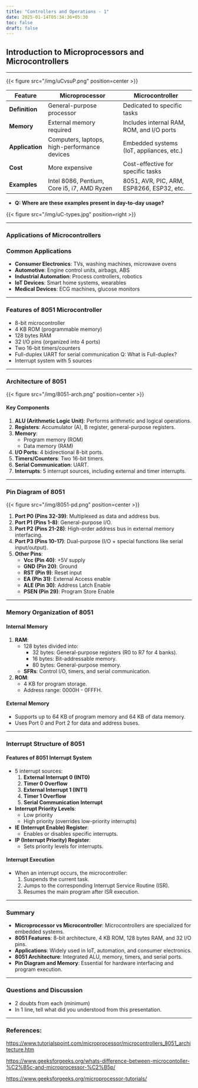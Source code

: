 ```yaml
---
title: "Controllers and Operations - 1"
date: 2025-01-14T05:34:36+05:30
toc: false
draft: false
---
```

## Introduction to Microprocessors and Microcontrollers

---

{{< figure src="/img/uCvsuP.png" position=center >}}



| **Feature**             | **Microprocessor**                             | **Microcontroller**                          |
|--------------------------|-----------------------------------------------|---------------------------------------------|
| **Definition**           | General-purpose processor                    | Dedicated to specific tasks                 |
| **Memory**               | External memory required                     | Includes internal RAM, ROM, and I/O ports   |
| **Application**          | Computers, laptops, high-performance devices | Embedded systems (IoT, appliances, etc.)    |
| **Cost**                 | More expensive                               | Cost-effective for specific tasks           |
| **Examples**             | Intel 8086, Pentium, Core i5, i7, AMD Ryzen  | 8051, AVR, PIC, ARM, ESP8266, ESP32, etc.   |

- **Q: Where are these examples present in day-to-day usage?**

{{< figure src="/img/uC-types.jpg" position=right >}}

---

### Applications of Microcontrollers

### Common Applications
- **Consumer Electronics**: TVs, washing machines, microwave ovens
- **Automotive**: Engine control units, airbags, ABS
- **Industrial Automation**: Process controllers, robotics
- **IoT Devices**: Smart home systems, wearables
- **Medical Devices**: ECG machines, glucose monitors

---

### Features of 8051 Microcontroller

- 8-bit microcontroller
- 4 KB ROM (programmable memory)
- 128 bytes RAM
- 32 I/O pins (organized into 4 ports)
- Two 16-bit timers/counters
- Full-duplex UART for serial communication
  Q: What is Full-duplex?
- Interrupt system with 5 sources

---

### Architecture of 8051

{{< figure src="/img/8051-arch.png" position=center >}}

#### **Key Components**
1. **ALU (Arithmetic Logic Unit)**: Performs arithmetic and logical operations.
2. **Registers**: Accumulator (A), B register, general-purpose registers.
3. **Memory**:
   - Program memory (ROM)
   - Data memory (RAM)
4. **I/O Ports**: 4 bidirectional 8-bit ports.
5. **Timers/Counters**: Two 16-bit timers.
6. **Serial Communication**: UART.
7. **Interrupts**: 5 interrupt sources, including external and timer interrupts.

---

### Pin Diagram of 8051

{{< figure src="/img/8051-pd.png" position=center >}}

1. **Port P0 (Pins 32-39)**: Multiplexed as data and address bus.
2. **Port P1 (Pins 1-8)**: General-purpose I/O.
3. **Port P2 (Pins 21-28)**: High-order address bus in external memory interfacing.
4. **Port P3 (Pins 10-17)**: Dual-purpose (I/O + special functions like serial input/output).
5. **Other Pins**:
   - **Vcc (Pin 40)**: +5V supply
   - **GND (Pin 20)**: Ground
   - **RST (Pin 9)**: Reset input
   - **EA (Pin 31)**: External Access enable
   - **ALE (Pin 30)**: Address Latch Enable
   - **PSEN (Pin 29)**: Program Store Enable

---

### Memory Organization of 8051

#### **Internal Memory**
1. **RAM**:
   - 128 bytes divided into:
     - 32 bytes: General-purpose registers (R0 to R7 for 4 banks).
     - 16 bytes: Bit-addressable memory.
     - 80 bytes: General-purpose memory.
   - **SFRs**: Control I/O, timers, and serial communication.
2. **ROM**:
   - 4 KB for program storage.
   - Address range: 0000H - 0FFFH.

#### **External Memory**
- Supports up to 64 KB of program memory and 64 KB of data memory.
- Uses Port 0 and Port 2 for data and address buses.

---

### Interrupt Structure of 8051

#### **Features of 8051 Interrupt System**
- 5 interrupt sources:
  1. **External Interrupt 0 (INT0)**
  2. **Timer 0 Overflow**
  3. **External Interrupt 1 (INT1)**
  4. **Timer 1 Overflow**
  5. **Serial Communication Interrupt**
- **Interrupt Priority Levels**:
  - Low priority
  - High priority (overrides low-priority interrupts)
- **IE (Interrupt Enable) Register**:
  - Enables or disables specific interrupts.
- **IP (Interrupt Priority) Register**:
  - Sets priority levels for interrupts.

#### **Interrupt Execution**
- When an interrupt occurs, the microcontroller:
  1. Suspends the current task.
  2. Jumps to the corresponding Interrupt Service Routine (ISR).
  3. Resumes the main program after ISR execution.

---

### Summary

- **Microprocessor vs Microcontroller**: Microcontrollers are specialized for embedded systems.
- **8051 Features**: 8-bit architecture, 4 KB ROM, 128 bytes RAM, and 32 I/O pins.
- **Applications**: Widely used in IoT, automation, and consumer electronics.
- **8051 Architecture**: Integrated ALU, memory, timers, and serial ports.
- **Pin Diagram and Memory**: Essential for hardware interfacing and program execution.

---

### Questions and Discussion
- 2 doubts from each (minimum)
- In 1 line, tell what did you understood from this presentation.

---

### References:

https://www.tutorialspoint.com/microprocessor/microcontrollers_8051_architecture.htm

https://www.geeksforgeeks.org/whats-difference-between-microcontoller-%C2%B5c-and-microprocessor-%C2%B5p/

https://www.geeksforgeeks.org/microprocessor-tutorials/
